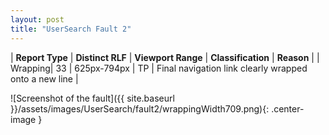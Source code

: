 ```yaml
---
layout: post
title: "UserSearch Fault 2"
---
```

| **Report Type** | **Distinct RLF** | **Viewport Range** | **Classification** | **Reason** |
| Wrapping| 33 | 625px-794px | TP | Final navigation link clearly wrapped onto a new line | 

![Screenshot of the fault]({{ site.baseurl }}/assets/images/UserSearch/fault2/wrappingWidth709.png){: .center-image }